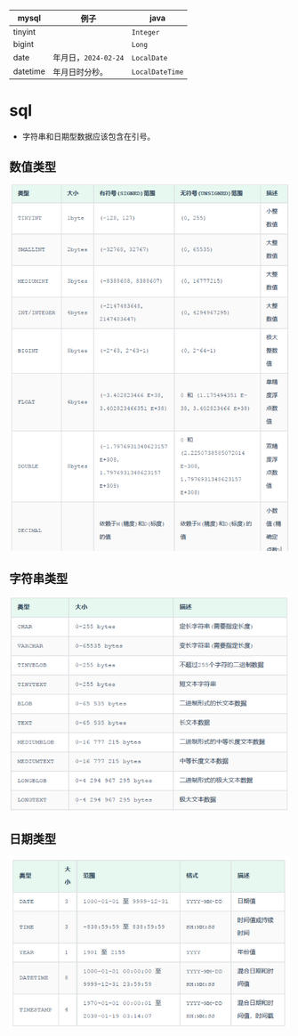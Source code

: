 

|mysql|例子|java
|-|-|-|
|tinyint||`Integer`|
|bigint||`Long`|
|date|年月日，`2024-02-24`|`LocalDate`|
|datetime|年月日时分秒。|`LocalDateTime`|

# sql

- 字符串和日期型数据应该包含在引号。

## 数值类型

![alt text](../../images/image-387.png)

## 字符串类型

![alt text](../../images/image-388.png)

## 日期类型

![alt text](../../images/image-389.png)
